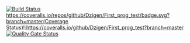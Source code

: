 [![Build Status](https://travis-ci.org/Dzigen/First_prog_test.svg?branch=master)](https://travis-ci.org/Dzigen/First_prog_test)
https://coveralls.io/repos/github/Dzigen/First_prog_test/badge.svg?branch=master(Coverage Status)!:https://coveralls.io/github/Dzigen/First_prog_test?branch=master
[![Quality Gate Status](https://sonarcloud.io/api/project_badges/measure?project=Dzigen_First_prog_test&metric=alert_status)](https://sonarcloud.io/dashboard?id=Dzigen_First_prog_test)
